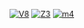 [![V8](https://github.com/thibaultduponchelle/aliens-ci/workflows/V8/badge.svg)](https://github.com/thibaultduponchelle/aliens-ci/actions?query=workflow%3AV8)
[![Z3](https://github.com/thibaultduponchelle/aliens-ci/workflows/Z3/badge.svg)](https://github.com/thibaultduponchelle/aliens-ci/actions?query=workflow%3AZ3)
[![m4](https://github.com/thibaultduponchelle/aliens-ci/workflows/m4/badge.svg)](https://github.com/thibaultduponchelle/aliens-ci/actions?query=workflow%3Am4)
